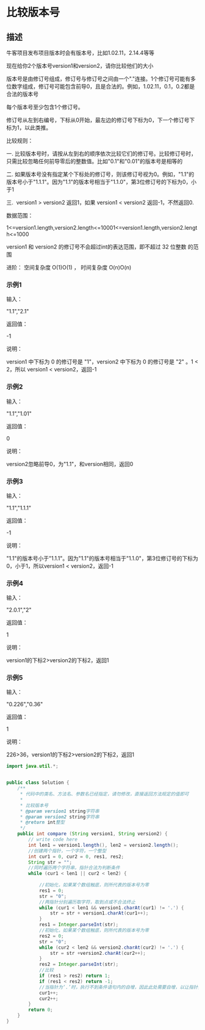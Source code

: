 # 比较版本号

## 描述

牛客项目发布项目版本时会有版本号，比如1.02.11，2.14.4等等

现在给你2个版本号version1和version2，请你比较他们的大小

版本号是由修订号组成，修订号与修订号之间由一个"."连接。1个修订号可能有多位数字组成，修订号可能包含前导0，且是合法的。例如，1.02.11，0.1，0.2都是合法的版本号

每个版本号至少包含1个修订号。

修订号从左到右编号，下标从0开始，最左边的修订号下标为0，下一个修订号下标为1，以此类推。

比较规则：

一. 比较版本号时，请按从左到右的顺序依次比较它们的修订号。比较修订号时，只需比较忽略任何前导零后的整数值。比如"0.1"和"0.01"的版本号是相等的

二. 如果版本号没有指定某个下标处的修订号，则该修订号视为0。例如，"1.1"的版本号小于"1.1.1"。因为"1.1"的版本号相当于"1.1.0"，第3位修订号的下标为0，小于1

三.  version1 > version2 返回1，如果 version1 < version2 返回-1，不然返回0.

数据范围：

1<=version1.length,version2.length<=10001<=version1.length,version2.length<=1000

version1 和 version2 的修订号不会超过int的表达范围，即不超过 32 位整数 的范围

进阶： 空间复杂度 O(1)O(1) ， 时间复杂度 O(n)O(n)  

### 示例1

输入：

"1.1","2.1"

返回值：

-1

说明：

version1 中下标为 0 的修订号是 "1"，version2 中下标为 0 的修订号是 "2" 。1 < 2，所以 version1 < version2，返回-1  
          

### 示例2

输入：

"1.1","1.01"

返回值：

0

说明：

version2忽略前导0，为"1.1"，和version相同，返回0          

### 示例3

输入：

"1.1","1.1.1"

返回值：

-1

说明：

"1.1"的版本号小于"1.1.1"。因为"1.1"的版本号相当于"1.1.0"，第3位修订号的下标为0，小于1，所以version1 < version2，返回-1          

### 示例4

输入：

"2.0.1","2"

返回值：

1

说明：

version1的下标2>version2的下标2，返回1          

### 示例5

输入：

"0.226","0.36"

返回值：

1

说明：

226>36，version1的下标2>version2的下标2，返回1

```Java
import java.util.*;


public class Solution {
    /**
     * 代码中的类名、方法名、参数名已经指定，请勿修改，直接返回方法规定的值即可
     *
     * 比较版本号
     * @param version1 string字符串 
     * @param version2 string字符串 
     * @return int整型
     */
    public int compare (String version1, String version2) {
        // write code here
        int len1 = version1.length(), len2 = version2.length(); 
        //创建两个指针，一个字符，一个整型
        int cur1 = 0, cur2 = 0, res1, res2;
        String str = "";
        //同时遍历两个字符串，指针合法为判断条件
        while (cur1 < len1 || cur2 < len2) {
            
            //初始化，如果某个数组触底，则所代表的版本号为零
            res1 = 0;
            str = "0";
            //两指针分别遍历取字符，取到点或不合法终止
            while (cur1 < len1 && version1.charAt(cur1) != '.') {
                str = str + version1.charAt(cur1++); 
            }
            res1 = Integer.parseInt(str);
            //初始化，如果某个数组触底，则所代表的版本号为零
            res2 = 0;
            str = "0";
            while (cur2 < len2 && version2.charAt(cur2) != '.') {
                str = str +version2.charAt(cur2++);
            }
            res2 = Integer.parseInt(str);
            //比较
            if (res1 > res2) return 1;
            if (res1 < res2) return -1;
            //当指针为‘.’时，执行不到条件语句内的自增，因此此处需要自增，以让指针指向‘.’下一位
            cur1++;
            cur2++;
        }
        return 0;
    }
}
```